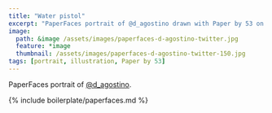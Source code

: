 ```yaml
---
title: "Water pistol"
excerpt: "PaperFaces portrait of @d_agostino drawn with Paper by 53 on an iPad."
image: 
  path: &image /assets/images/paperfaces-d-agostino-twitter.jpg 
  feature: *image
  thumbnail: /assets/images/paperfaces-d-agostino-twitter-150.jpg
tags: [portrait, illustration, Paper by 53]
---
```


PaperFaces portrait of [@d_agostino](https://twitter.com/d_agostino).

{% include boilerplate/paperfaces.md %}
